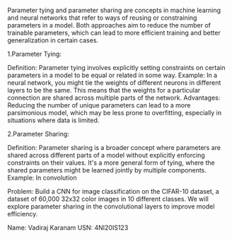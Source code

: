 
Parameter tying and parameter sharing are concepts in machine learning and neural networks that refer to ways of reusing or constraining parameters in a model. Both approaches aim to reduce the number of trainable parameters, which can lead to more efficient training and better generalization in certain cases.

1.Parameter Tying:

Definition: Parameter tying involves explicitly setting constraints on certain parameters in a model to be equal or related in some way.
Example: In a neural network, you might tie the weights of different neurons in different layers to be the same. This means that the weights for a particular connection are shared across multiple parts of the network.
Advantages: Reducing the number of unique parameters can lead to a more parsimonious model, which may be less prone to overfitting, especially in situations where data is limited.

2.Parameter Sharing:

Definition: Parameter sharing is a broader concept where parameters are shared across different parts of a model without explicitly enforcing constraints on their values. It's a more general form of tying, where the shared parameters might be learned jointly by multiple components.
Example: In convolution

Problem:
Build a CNN for image classification on the CIFAR-10 dataset, a dataset of 60,000 32x32 color images in 10 different classes. We will explore parameter sharing in the convolutional layers to improve model efficiency.


Name: Vadiraj Karanam
USN: 4NI20IS123
